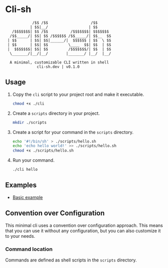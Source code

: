 # Cli-sh

```
            /$$ /$$                   /$$
           | $$|__/                  | $$
   /$$$$$$$| $$ /$$          /$$$$$$$| $$$$$$$
  /$$_____/| $$| $$ /$$$$$$ /$$_____/| $$__  $$
 | $$      | $$| $$|______/|  $$$$$$ | $$  \ $$
 | $$      | $$| $$         \____  $$| $$  | $$
 |  $$$$$$$| $$| $$         /$$$$$$$/| $$  | $$
  \_______/|__/|__/        |_______/ |__/  |__/

  A minimal, customizable CLI written in shell
              cli-sh.dev | v0.1.0
```

## Usage

1. Copy the `cli` script to your project root and make it executable.

    ```sh
    chmod +x ./cli
    ```

2. Create a `scripts` directory in your project.

    ```sh
    mkdir ./scripts
    ```

3. Create a script for your command in the `scripts` directory.

    ```sh
    echo '#!/bin/sh' > ./scripts/hello.sh
    echo 'echo hello world!' >> ./scripts/hello.sh
    chmod +x ./scripts/hello.sh
    ```
4. Run your command.

    ```sh
    ./cli hello
    ```

## Examples

- [Basic example](examples/basic/README.md)

## Convention over Configuration

This minimal cli uses a convention over configuration approach. This means that
you can use it without any configuration, but you can also customize it to your
needs.

### Command location

Commands are defined as shell scripts in the `scripts` directory.
